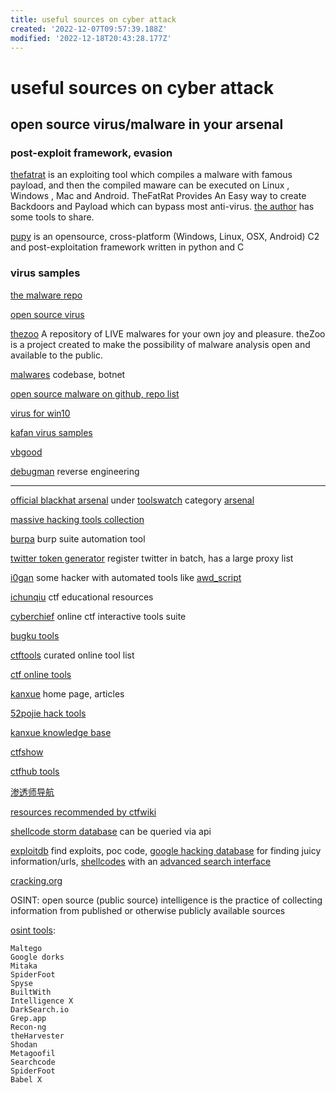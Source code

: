 ```yaml
---
title: useful sources on cyber attack
created: '2022-12-07T09:57:39.188Z'
modified: '2022-12-18T20:43:28.177Z'
---
```


# useful sources on cyber attack

## open source virus/malware in your arsenal

### post-exploit framework, evasion

[thefatrat](https://github.com/screetsec/TheFatRat) is an exploiting tool which compiles a malware with famous payload, and then the compiled maware can be executed on Linux , Windows , Mac and Android. TheFatRat Provides An Easy way to create Backdoors and Payload which can bypass most anti-virus. [the author](https://github.com/screetsec) has some tools to share.

[pupy](https://github.com/n1nj4sec/pupy) is an opensource, cross-platform (Windows, Linux, OSX, Android) C2 and post-exploitation framework written in python and C

### virus samples

[the malware repo](https://github.com/Da2dalus/The-MALWARE-Repo)

[open source virus](https://github.com/jaredsburrows/open-virus)

[thezoo](https://github.com/ytisf/theZoo) A repository of LIVE malwares for your own joy and pleasure. theZoo is a project created to make the possibility of malware analysis open and available to the public.

[malwares](https://github.com/malwares) codebase, botnet

[open source malware on github, repo list](https://github.com/BushidoUK/Open-source-Malware/blob/main/GitHubMalware.csv)

[virus for win10](https://github.com/R3YW1N/Virus-for-win-10)

[kafan virus samples](https://bbs.kafan.cn/forum-31-1.html)

[vbgood](http://www.vbgood.com/)

[debugman](https://debugmen.dev/) reverse engineering

----

[official blackhat arsenal](https://github.com/toolswatch/blackhat-arsenal-tools) under [toolswatch](https://toolswatch.org/) category [arsenal](https://www.toolswatch.org/category/arsenal/)

[massive hacking tools collection](https://github.com/EgeBalci/Mass-Hacker-Arsenal)

[burpa](https://github.com/tristanlatr/burpa) burp suite automation tool

[twitter token generator](https://github.com/James4Ever0/Twitter-Token-Gen) register twitter in batch, has a large proxy list

[i0gan](https://i0gan.github.io/) some hacker with automated tools like [awd_script](https://github.com/i0gan/awd_script/fork)

[ichunqiu](https://www.ichunqiu.com/) ctf educational resources

[cyberchief](https://gchq.github.io/CyberChef/) online ctf interactive tools suite

[bugku tools](http://tool.bugku.com/)

[ctftools](https://www.ctftools.com/) curated online tool list

[ctf online tools](http://www.hiencode.com/)

[kanxue](https://www.kanxue.com/) home page, articles

[52pojie hack tools](https://down.52pojie.cn/Tools/)

[kanxue knowledge base](https://www.kanxue.com/chm.htm)

[ctfshow](https://ctf.show/)

[ctfhub tools](https://www.ctfhub.com/#/tools)

[渗透师导航](https://www.shentoushi.top/)

[resources recommended by ctfwiki](https://ctf-wiki.org/introduction/resources/)

[shellcode storm database](http://shell-storm.org/shellcode/index.html) can be queried via api

[exploitdb](https://www.exploit-db.com/) find exploits, poc code, [google hacking database](https://www.exploit-db.com/google-hacking-database) for finding juicy information/urls, [shellcodes](https://www.exploit-db.com/shellcodes) with an [advanced search interface](https://www.exploit-db.com/search)

[cracking.org](https://cracking.org/)

OSINT: open source (public source) intelligence is the practice of collecting information from published or otherwise publicly available sources

[osint tools](https://www.csoonline.com/article/3445357/what-is-osint-top-open-source-intelligence-tools.html):
```
Maltego
Google dorks
Mitaka
SpiderFoot
Spyse
BuiltWith
Intelligence X
DarkSearch.io
Grep.app
Recon-ng
theHarvester
Shodan
Metagoofil
Searchcode
SpiderFoot
Babel X
```
